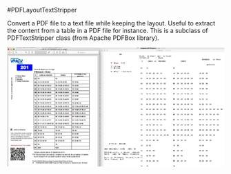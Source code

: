 #PDFLayoutTextStripper


Convert a PDF file to a text file while keeping the layout. Useful to extract the content from a table in a PDF file for instance. This is a subclass of PDFTextStripper class (from Apache PDFBox library).

![example](img.png)
